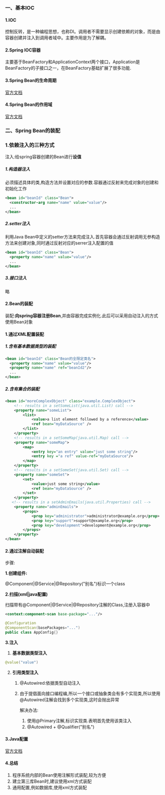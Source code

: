 ### 一、基本IOC

#### 1.IOC

控制反转，是一种编程思想，也称DI。调用者不需要显示创建依赖的对象，而是由容器创建并注入到调用者域中。主要作用是为了解耦。

#### 2.Spring IOC容器

主要基于BeanFactory和ApplicationContext两个接口，Application是BeanFactory的子接口之一，在BeanFactory基础扩展了很多功能.

#### 3.Spring Bean的生命周期

[官方文档](https://docs.spring.io/spring-framework/docs/current/spring-framework-reference/core.html#beans-factory-nature)

#### 4.Spring Bean的作用域

[官方文档](https://docs.spring.io/spring-framework/docs/current/spring-framework-reference/core.html#beans-factory-scopes)

### 二、Spring Bean的装配

### 1.依赖注入的三种方式

注入:给spring容器创建的Bean进行**设值**

##### 1.构造器注入

必须描述具体的类,构造方法并设置对应的参数.容器通过反射来完成对象的创建和初始化工作

```xml
<bean id="beanId" class="Bean">
  <constructor-arg name="name" value="value"/>
  ...
</bean>
```

##### 2.setter注入

利用Java Bean中定义的setter方法来完成注入.首先容器会通过反射调用无参构造方法来创建对象,同时通过反射对应的serrer注入配置的值

```xml
<bean id="beanId" class="Bean">
  <property name="name" value="value"/>
  ...
</bean>
```

##### 3.接口注入

略

#### 2.Bean的装配

装配:**向spring容器注册Bean**,并由容器完成实例化.此后可以采用自动注入的方式使用Bean对象

#### 1.通过XML配置装配

##### 1.含有基本数据类型的装配

```xml
<bean id="beanId" class="Bean的全限定类名">
  <property name="name" value="value"/>
  <property name="name" ref="beanId2"/>
  ...
</bean>
```

##### 2.含有集合的装配

```xml
<bean id="moreComplexObject" class="example.ComplexObject">
    <!-- results in a setSomeList(java.util.List) call -->
    <property name="someList">
        <list>
            <value>a list element followed by a reference</value>
            <ref bean="myDataSource" />
        </list>
    </property>
    <!-- results in a setSomeMap(java.util.Map) call -->
    <property name="someMap">
        <map>
            <entry key="an entry" value="just some string"/>
            <entry key ="a ref" value-ref="myDataSource"/>
        </map>
    </property>
    <!-- results in a setSomeSet(java.util.Set) call -->
    <property name="someSet">
        <set>
            <value>just some string</value>
            <ref bean="myDataSource" />
        </set>
    </property>
   <!-- results in a setAdminEmails(java.util.Properties) call -->
    <property name="adminEmails">
        <props>
            <prop key="administrator">administrator@example.org</prop>
            <prop key="support">support@example.org</prop>
            <prop key="development">development@example.org</prop>
        </props>
    </property>
</bean>
```

#### 2.通过注解自动装配

步骤:

**1.创建组件:**

@Component|@Service|@Repository("别名")标识一个class

**2.扫描(xml|java配置)**

扫描带有@Component|@Service|@Repository注解的Class,注册入容器中

```xml
<context:component-scan base-package="..."/>
```

```java
@Configuration
@ComponentScan(basePackages="...")
public class AppConfig{}
```

**3.注入**

1. **基本数据类型注入**

```java
@value("value")
```

2. **引用类型注入**

   1. @Autowired:依据类型自动注入

   2. 由于提倡面向接口编程编,所以一个接口或抽象类会有多个实现类,所以使用@Autowired注解会找到多个实现类,这时会抛出异常

      解决办法:

      1. 使用@Primary注解,标识实现类.表明首先使用该类注入
      2. @Autowired + @Qualifier("别名")

#### 3.Java配置

[官方文档](https://docs.spring.io/spring-framework/docs/current/spring-framework-reference/core.html#beans-annotation-config)

#### 4.总结

1. 程序系统内部的Bean使用注解形式装配,较为方便
2. 建立第三库Bean时,建议使用xml方式装配
3. 通用配置,例如数据库,使用xml方式装配